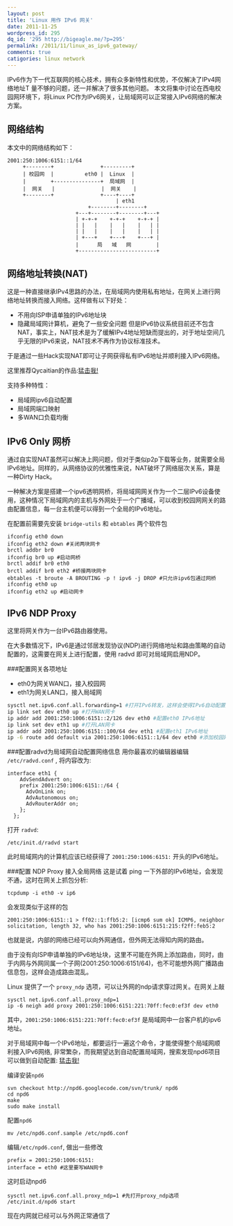 ```yaml
---
layout: post
title: 'Linux 用作 IPv6 网关'
date: 2011-11-25
wordpress_id: 295
dq_id: '295 http://bigeagle.me/?p=295'
permalink: /2011/11/linux_as_ipv6_gateway/
comments: true
catigories: linux network
---
```

IPv6作为下一代互联网的核心技术，拥有众多新特性和优势，不仅解决了IPv4网络地址T 量不够的问题，还一并解决了很多其他问题。
本文将集中讨论在西电校园网环境下，将Linux PC作为IPv6网关，让局域网可以正常接入IPv6网络的解决方案。

## 网络结构
本文中的网络结构如下：
      
    2001:250:1006:6151::1/64
         +--------+               +---------+ 
         | 校园网  |          eth0 |  Linux  | 
         |        +---------------+  局域网  | 
         |  网关   |               |  网关    | 
         +--------+               +----+----+ 
                                       | eth1
                              +--------+--------+
                          +---+--------+--------+---+ 
                          | +-+-+    +-+-+    +-+-+ | 
                          | |   |    |   |    |   | | 
                          | |   |    |   |    |   | | 
                          | +---+    +---+    +---+ | 
                          |      局   域   网        | 
                          +-------------------------+ 
                                   
<!--more-->

## 网络地址转换(NAT)
这是一种直接继承IPv4思路的办法，在局域网内使用私有地址，在网关上进行网络地址转换而接入网络。这样做有以下好处：
 - 不用向ISP申请单独的IPv6地址块
 - 隐藏局域网计算机，避免了一些安全问题
但是IPv6协议系统目前还不包含NAT，事实上，NAT技术是为了缓解IPv4地址短缺而提出的，对于地址空间几乎无限的IPv6来说，NAT技术不再作为协议标准技术。

于是通过一些Hack实现NAT即可让子网获得私有IPv6地址并顺利接入IPv6网络。

这里推荐Qycaitian的作品:[猛击我!](http://sourceforge.net/projects/ipv6nat/)

支持多种特性：

 - 局域网ipv6自动配置
 - 局域网端口映射
 - 多WAN口负载均衡

## IPv6 Only 网桥
通过自实现NAT虽然可以解决上网问题，但对于类似p2p下载等业务，就需要全局IPv6地址。同样的，从网络协议的优雅性来说，NAT破坏了网络层次关系，算是一种Dirty Hack。

一种解决方案是搭建一个ipv6透明网桥，将局域网网关作为一个二层IPv6设备使用，这种情况下局域网内的主机与外网处于一个广播域，可以收到校园网网关的路由配置信息，每一台主机便可以得到一个全局的IPv6地址。

在配置前需要先安装 `bridge-utils` 和 `ebtables` 两个软件包

    ifconfig eth0 down
    ifconfig eth2 down #关闭两块网卡
    brctl addbr br0
    ifconfig br0 up #启动网桥
    brctl addif br0 eth0
    brctl addif br0 eth2 #桥接两块网卡
    ebtables -t broute -A BROUTING -p ! ipv6 -j DROP #只允许ipv6包通过网桥
    ifconfig eth0 up
    ifconfig eth2 up #启动网卡

## IPv6 NDP Proxy
这里将网关作为一台IPv6路由器使用。

在大多数情况下，IPv6是通过邻居发现协议(NDP)进行网络地址和路由策略的自动配置的，这需要在网关上进行配置，使用 radvd 即可对局域网启用NDP。

###配置网关各项地址
 - eth0为网关WAN口，接入校园网
 - eth1为网关LAN口，接入局域网

```bash
sysctl net.ipv6.conf.all.forwarding=1 #打开IPv6转发，这样会使得IPv6自动配置失效
ip link set dev eth0 up #打开WAN网卡
ip addr add 2001:250:1006:6151::2/126 dev eth0 #配置eth0 IPv6地址
ip link set dev eth1 up #打开LAN网卡
ip addr add 2001:250:1006:6151::100/64 dev eth1 #配置eth1 IPv6地址
ip -6 route add default via 2001:250:1006:6151::1/64 dev eth0 #添加校园网网关
```

###配置radvd为局域网自动配置网络信息
用你最喜欢的编辑器编辑 `/etc/radvd.conf` , 将内容改为:

    interface eth1 { 
        AdvSendAdvert on; 
        prefix 2001:250:1006:6151::/64 {
          AdvOnLink on;
          AdvAutonomous on;
          AdvRouterAddr on;
        };
      };

打开 `radvd`:
    
    /etc/init.d/radvd start 

此时局域网内的计算机应该已经获得了 `2001:250:1006:6151:` 开头的IPv6地址。

###配置 NDP Proxy 接入全局网络
这是试着 ping 一下外部的IPv6地址，会发现不通，这时在网关上抓包分析:

    tcpdump -i eth0 -v ip6 

会发现类似于这样的包

    2001:250:1006:6151::1 > ff02::1:ffb5:2: [icmp6 sum ok] ICMP6, neighbor solicitation, length 32, who has 2001:250:1006:6151:215:f2ff:feb5:2 

也就是说，内部的网络已经可以向外网通信，但外网无法得知内网的路由。

由于没有向ISP申请单独的IPv6地址块，这里不可能在外网上添加路由，同时，由于内网与外网同属一个子网(2001:250:1006:6151/64)，也不可能想外网广播路由信息包，这样会造成路由混乱。

Linux 提供了一个 `proxy_ndp` 选项，可以让外网的ndp请求穿过网关。在网关上敲

    sysctl net.ipv6.conf.all.proxy_ndp=1
    ip -6 neigh add proxy 2001:250:1006:6151:221:70ff:fec0:ef3f dev eth0

其中，`2001:250:1006:6151:221:70ff:fec0:ef3f` 是局域网中一台客户机的ipv6地址。

对于局域网中每一个IPv6地址，都要运行一遍这个命令，才能使得整个局域网顺利接入IPv6网络, 非常繁杂，而我期望达到自动配置局域网，搜索发现npd6项目可以做到自动配置: [猛击我!](http://code.google.com/p/npd6/)

编译安装`npd6`

    svn checkout http://npd6.googlecode.com/svn/trunk/ npd6 
    cd npd6 
    make 
    sudo make install

配置`npd6`

    mv /etc/npd6.conf.sample /etc/npd6.conf

编辑`/etc/npd6.conf`, 做出一些修改

    prefix = 2001:250:1006:6151:
    interface = eth0 #这里要写WAN网卡

这时启动npd6

    sysctl net.ipv6.conf.all.proxy_ndp=1 #先打开proxy_ndp选项
    /etc/init.d/npd6 start

现在内网就已经可以与外网正常通信了
